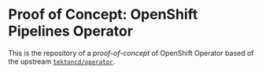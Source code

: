 # Proof of Concept: OpenShift Pipelines Operator

This is the repository of a *proof-of-concept* of OpenShift Operator based of the upstream [`tektoncd/operator`](https://github.com/tektoncd/operator).
